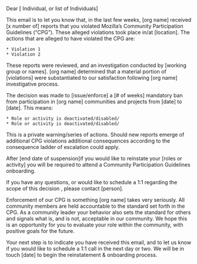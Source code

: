 Dear [ Individual, or list of Individuals]

This email is to let you know that, in the last few weeks,  [org name] received [x number of] reports that you violated  Mozilla’s Community Participation Guidelines (“CPG”). These alleged violations took place in/at [location].  The actions that are alleged to have violated the CPG are:

    * Violation 1
    * Violation 2

These reports were reviewed, and an investigation conducted by [working group or names].  [org name] determined that a material portion of [violations] were substantiated to our satisfaction following [org name] investigative process.  

The decision was made to [issue/enforce] a [# of weeks] mandatory ban from participation in [org name] communities and projects from  [date] to  [date].  This means:

    * Role or activity is deactivated/disabled/
    * Role or activity is deactivated/disabled/

This is a private warning/series of actions.  Should new reports emerge of additional CPG violations additional consequences according to the consequence ladder of escalation could apply.

After [end date of suspension]if you would like to reinstate your [roles or activity] you will be required to attend a Community Participation Guidelines onboarding.

If you have any questions, or would like to schedule a 1:1 regarding the scope of this decision , please contact [person].

Enforcement of our CPG is something [org name] takes very seriously.  All community members are held accountable to the standard set forth in the CPG.  As a community leader your behavior also sets the standard for others and signals what is, and is not, acceptable in our community.  We hope this is an opportunity for you to evaluate your role within the community, with positive goals for the future.

Your next step is to indicate you have received this email, and to let us know if you would like to schedule a 1:1 call in the next day or two.  We will be in touch [date] to begin the reinstatement & onboarding process.
